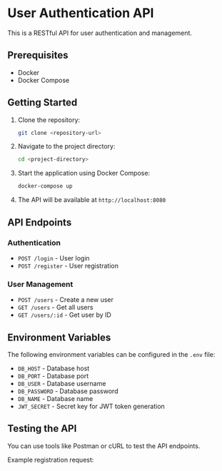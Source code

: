 # User Authentication API

This is a RESTful API for user authentication and management.

## Prerequisites

- Docker
- Docker Compose

## Getting Started

1. Clone the repository:
   ```bash
   git clone <repository-url>
   ```

2. Navigate to the project directory:
   ```bash
   cd <project-directory>
   ```

3. Start the application using Docker Compose:
   ```bash
   docker-compose up
   ```

4. The API will be available at `http://localhost:8080`

## API Endpoints

### Authentication
- `POST /login` - User login
- `POST /register` - User registration

### User Management
- `POST /users` - Create a new user
- `GET /users` - Get all users
- `GET /users/:id` - Get user by ID

## Environment Variables

The following environment variables can be configured in the `.env` file:

- `DB_HOST` - Database host
- `DB_PORT` - Database port
- `DB_USER` - Database username
- `DB_PASSWORD` - Database password
- `DB_NAME` - Database name
- `JWT_SECRET` - Secret key for JWT token generation

## Testing the API

You can use tools like Postman or cURL to test the API endpoints.

Example registration request:
